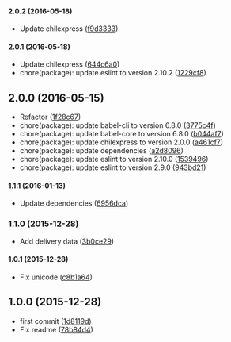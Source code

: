 #### 2.0.2 (2016-05-18)

* Update chilexpress ([f9d3333](https://github.com/lgaticaq/chilexpress-cli/commit/f9d3333))

#### 2.0.1 (2016-05-18)

* Update chilexpress ([644c6a0](https://github.com/lgaticaq/chilexpress-cli/commit/644c6a0))
* chore(package): update eslint to version 2.10.2 ([1229cf8](https://github.com/lgaticaq/chilexpress-cli/commit/1229cf8))

## 2.0.0 (2016-05-15)

* Refactor ([1f28c67](https://github.com/lgaticaq/chilexpress-cli/commit/1f28c67))
* chore(package): update babel-cli to version 6.8.0 ([3775c4f](https://github.com/lgaticaq/chilexpress-cli/commit/3775c4f))
* chore(package): update babel-core to version 6.8.0 ([b044af7](https://github.com/lgaticaq/chilexpress-cli/commit/b044af7))
* chore(package): update chilexpress to version 2.0.0 ([a461cf7](https://github.com/lgaticaq/chilexpress-cli/commit/a461cf7))
* chore(package): update dependencies ([a2d8096](https://github.com/lgaticaq/chilexpress-cli/commit/a2d8096))
* chore(package): update eslint to version 2.10.0 ([1539496](https://github.com/lgaticaq/chilexpress-cli/commit/1539496))
* chore(package): update eslint to version 2.9.0 ([943bd21](https://github.com/lgaticaq/chilexpress-cli/commit/943bd21))

#### 1.1.1 (2016-01-13)

* Update dependencies ([6956dca](https://github.com/lgaticaq/chilexpress-cli/commit/6956dca))

### 1.1.0 (2015-12-28)

* Add delivery data ([3b0ce29](https://github.com/lgaticaq/chilexpress-cli/commit/3b0ce29))

#### 1.0.1 (2015-12-28)

* Fix unicode ([c8b1a64](https://github.com/lgaticaq/chilexpress-cli/commit/c8b1a64))

## 1.0.0 (2015-12-28)

* first commit ([1d8119d](https://github.com/lgaticaq/chilexpress-cli/commit/1d8119d))
* Fix readme ([78b84d4](https://github.com/lgaticaq/chilexpress-cli/commit/78b84d4))
